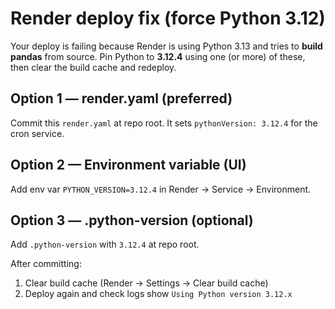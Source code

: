 # Render deploy fix (force Python 3.12)

Your deploy is failing because Render is using Python 3.13 and tries to **build pandas** from source.
Pin Python to **3.12.4** using one (or more) of these, then clear the build cache and redeploy.

## Option 1 — render.yaml (preferred)
Commit this `render.yaml` at repo root. It sets `pythonVersion: 3.12.4` for the cron service.

## Option 2 — Environment variable (UI)
Add env var `PYTHON_VERSION=3.12.4` in Render → Service → Environment.

## Option 3 — .python-version (optional)
Add `.python-version` with `3.12.4` at repo root.

After committing:
1. Clear build cache (Render → Settings → Clear build cache)
2. Deploy again and check logs show `Using Python version 3.12.x`